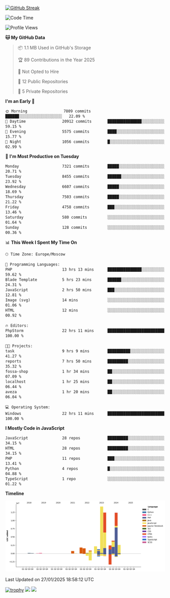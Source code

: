 [![GitHub Streak](https://github-readme-streak-stats.herokuapp.com/?user=yogik10)](https://git.io/streak-stats)
<!--START_SECTION:waka-->
![Code Time](http://img.shields.io/badge/Code%20Time-1%2C092%20hrs%2034%20mins-blue)

![Profile Views](http://img.shields.io/badge/Profile%20Views-3-blue)

**🐱 My GitHub Data** 

> 📦 1.1 MB Used in GitHub's Storage 
 > 
> 🏆 89 Contributions in the Year 2025
 > 
> 🚫 Not Opted to Hire
 > 
> 📜 12 Public Repositories 
 > 
> 🔑 5 Private Repositories 
 > 
**I'm an Early 🐤** 

```text
🌞 Morning                7809 commits        ██████░░░░░░░░░░░░░░░░░░░   22.09 % 
🌆 Daytime                20912 commits       ███████████████░░░░░░░░░░   59.15 % 
🌃 Evening                5575 commits        ████░░░░░░░░░░░░░░░░░░░░░   15.77 % 
🌙 Night                  1056 commits        █░░░░░░░░░░░░░░░░░░░░░░░░   02.99 % 
```
📅 **I'm Most Productive on Tuesday** 

```text
Monday                   7321 commits        █████░░░░░░░░░░░░░░░░░░░░   20.71 % 
Tuesday                  8455 commits        ██████░░░░░░░░░░░░░░░░░░░   23.92 % 
Wednesday                6607 commits        █████░░░░░░░░░░░░░░░░░░░░   18.69 % 
Thursday                 7503 commits        █████░░░░░░░░░░░░░░░░░░░░   21.22 % 
Friday                   4758 commits        ███░░░░░░░░░░░░░░░░░░░░░░   13.46 % 
Saturday                 580 commits         ░░░░░░░░░░░░░░░░░░░░░░░░░   01.64 % 
Sunday                   128 commits         ░░░░░░░░░░░░░░░░░░░░░░░░░   00.36 % 
```


📊 **This Week I Spent My Time On** 

```text
🕑︎ Time Zone: Europe/Moscow

💬 Programming Languages: 
PHP                      13 hrs 13 mins      ███████████████░░░░░░░░░░   59.62 % 
Blade Template           5 hrs 23 mins       ██████░░░░░░░░░░░░░░░░░░░   24.31 % 
JavaScript               2 hrs 50 mins       ███░░░░░░░░░░░░░░░░░░░░░░   12.81 % 
Image (svg)              14 mins             ░░░░░░░░░░░░░░░░░░░░░░░░░   01.06 % 
HTML                     12 mins             ░░░░░░░░░░░░░░░░░░░░░░░░░   00.92 % 

🔥 Editors: 
PhpStorm                 22 hrs 11 mins      █████████████████████████   100.00 % 

🐱‍💻 Projects: 
task                     9 hrs 9 mins        ██████████░░░░░░░░░░░░░░░   41.27 % 
reports                  7 hrs 50 mins       █████████░░░░░░░░░░░░░░░░   35.32 % 
fossa-shop               1 hr 34 mins        ██░░░░░░░░░░░░░░░░░░░░░░░   07.09 % 
localhost                1 hr 25 mins        ██░░░░░░░░░░░░░░░░░░░░░░░   06.44 % 
aveza                    1 hr 20 mins        ██░░░░░░░░░░░░░░░░░░░░░░░   06.04 % 

💻 Operating System: 
Windows                  22 hrs 11 mins      █████████████████████████   100.00 % 
```

**I Mostly Code in JavaScript** 

```text
JavaScript               28 repos            █████████░░░░░░░░░░░░░░░░   34.15 % 
HTML                     28 repos            █████████░░░░░░░░░░░░░░░░   34.15 % 
PHP                      11 repos            ███░░░░░░░░░░░░░░░░░░░░░░   13.41 % 
Python                   4 repos             █░░░░░░░░░░░░░░░░░░░░░░░░   04.88 % 
TypeScript               1 repo              ░░░░░░░░░░░░░░░░░░░░░░░░░   01.22 % 
```



**Timeline**

![Lines of Code chart](https://raw.githubusercontent.com/Yogik10/Yogik10/main/assets/bar_graph.png)


 Last Updated on 27/01/2025 18:58:12 UTC
<!--END_SECTION:waka-->
[![trophy](https://github-profile-trophy.vercel.app/?username=yogik10)](https://github.com/ryo-ma/github-profile-trophy)
![](https://github-profile-summary-cards.vercel.app/api/cards/profile-details?username=yogik10&theme=solarized_dark)
![](https://github-profile-summary-cards.vercel.app/api/cards/most-commit-language?username=yogik10&theme=solarized_dark)



